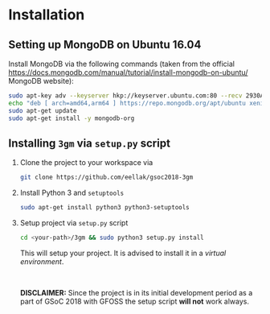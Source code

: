 # Installation

## Setting up MongoDB on Ubuntu 16.04

Install MongoDB via the following commands (taken from the official https://docs.mongodb.com/manual/tutorial/install-mongodb-on-ubuntu/ MongoDB website): 
```bash
sudo apt-key adv --keyserver hkp://keyserver.ubuntu.com:80 --recv 2930ADAE8CAF5059EE73BB4B58712A2291FA4AD5
echo "deb [ arch=amd64,arm64 ] https://repo.mongodb.org/apt/ubuntu xenial/mongodb-org/3.6 multiverse" | sudo tee /etc/apt/sources.list.d/mongodb-org-3.6.list
sudo apt-get update
sudo apt-get install -y mongodb-org
```



## Installing `3gm` via `setup.py` script

1. Clone the project to your workspace via

   ```bash
   git clone https://github.com/eellak/gsoc2018-3gm
   ```

2. Install Python 3 and `setuptools`

   ```bash
   sudo apt-get install python3 python3-setuptools
   ```

3. Setup project via `setup.py` script

   ```bash
   cd <your-path>/3gm && sudo python3 setup.py install
   ```

   This will setup your project. It is advised to install it in a _virtual environment_. 

   ​

   **DISCLAIMER:** Since the project is in its initial development period as a part of GSoC 2018 with GFOSS the setup script **will not** work always. 

    